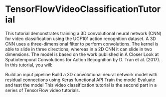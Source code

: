 # TensorFlowVideoClassificationTutorial

This tutorial demonstrates training a 3D convolutional neural network (CNN) for video classification using the UCF101 action recognition dataset. A 3D CNN uses a three-dimensional filter to perform convolutions. The kernel is able to slide in three directions, whereas in a 2D CNN it can slide in two dimensions. The model is based on the work published in A Closer Look at Spatiotemporal Convolutions for Action Recognition by D. Tran et al. (2017). In this tutorial, you will:

Build an input pipeline
Build a 3D convolutional neural network model with residual connections using Keras functional API
Train the model
Evaluate and test the model
This video classification tutorial is the second part in a series of TensorFlow video tutorials. 
